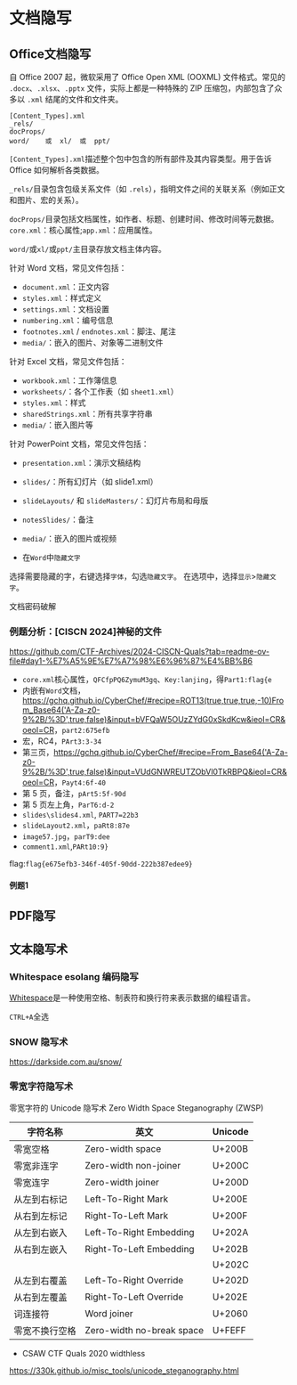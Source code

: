 # 文档隐写

## Office文档隐写

自 Office 2007 起，微软采用了 Office Open XML (OOXML) 文件格式。常见的 `.docx`、`.xlsx`、`.pptx` 文件，实际上都是一种特殊的 ZIP 压缩包，内部包含了众多以 `.xml` 结尾的文件和文件夹。

```
[Content_Types].xml
_rels/
docProps/
word/    或  xl/  或  ppt/
```

`[Content_Types].xml`描述整个包中包含的所有部件及其内容类型。用于告诉 Office 如何解析各类数据。

`_rels/`目录包含包级关系文件（如 `.rels`），指明文件之间的关联关系（例如正文和图片、宏的关系）。

`docProps/`目录包括文档属性，如作者、标题、创建时间、修改时间等元数据。`core.xml`：核心属性;`app.xml`：应用属性。

`word/`或`xl/`或`ppt/`主目录存放文档主体内容。

针对 Word 文档，常见文件包括：

- `document.xml`：正文内容
- `styles.xml`：样式定义
- `settings.xml`：文档设置
- `numbering.xml`：编号信息
- `footnotes.xml` / `endnotes.xml`：脚注、尾注
- `media/`：嵌入的图片、对象等二进制文件

针对 Excel 文档，常见文件包括：

- `workbook.xml`：工作簿信息
- `worksheets/`：各个工作表（如 `sheet1.xml`）
- `styles.xml`：样式
- `sharedStrings.xml`：所有共享字符串
- `media/`：嵌入图片等

针对 PowerPoint 文档，常见文件包括：

- `presentation.xml`：演示文稿结构
- `slides/`：所有幻灯片（如 slide1.xml）
- `slideLayouts/` 和 `slideMasters/`：幻灯片布局和母版
- `notesSlides/`：备注
- `media/`：嵌入的图片或视频

- 在`Word`中`隐藏文字`

选择需要隐藏的字，右键选择`字体`，勾选`隐藏文字`。
在选项中，选择`显示`>`隐藏文字`。

文档密码破解

### 例题分析：[CISCN 2024]神秘的文件

<https://github.com/CTF-Archives/2024-CISCN-Quals?tab=readme-ov-file#day1-%E7%A5%9E%E7%A7%98%E6%96%87%E4%BB%B6>

- `core.xml`核心属性，`QFCfpPQ6ZymuM3gq`、`Key:lanjing`，得`Part1:flag{e`
- 内嵌有`Word`文档， <https://gchq.github.io/CyberChef/#recipe=ROT13(true,true,true,-10)From_Base64('A-Za-z0-9%2B/%3D',true,false)&input=bVFQaW5OUzZYdG0xSkdKcw&ieol=CR&oeol=CR>，`part2:675efb`
- 宏，RC4，`PArt3:3-34`
- 第三页，<https://gchq.github.io/CyberChef/#recipe=From_Base64('A-Za-z0-9%2B/%3D',true,false)&input=VUdGNWREUTZObVl0TkRBPQ&ieol=CR&oeol=CR>，`Payt4:6f-40`
- 第 5 页，备注，`pArt5:5f-90d`
- 第 5 页左上角，`ParT6:d-2`
- `slides\slides4.xml`, `PART7=22b3`
- `slideLayout2.xml`，`paRt8:87e`
- `image57.jpg`，`parT9:dee`
- `comment1.xml`,`PARt10:9}`

flag:`flag{e675efb3-346f-405f-90dd-222b387edee9}`

#### 例题1

## PDF隐写

## 文本隐写术

### Whitespace esolang 编码隐写

[Whitespace](https://zh.wikipedia.org/wiki/Whitespace)是一种使用空格、制表符和换行符来表示数据的编程语言。

`CTRL+A`全选

### SNOW 隐写术

<https://darkside.com.au/snow/>

### 零宽字符隐写术

零宽字符的 Unicode 隐写术 Zero Width Space Steganography (ZWSP)

|字符名称|英文|Unicode|
|--|--|--|
|零宽空格|Zero-width space|U+200B|
|零宽非连字|Zero-width non-joiner|U+200C|
|零宽连字|Zero-width joiner|U+200D|
|从左到右标记|Left-To-Right Mark|U+200E|
|从右到左标记|Right-To-Left Mark|U+200F|
|从左到右嵌入|Left-To-Right Embedding|U+202A|
|从右到左嵌入|Right-To-Left Embedding|U+202B|
|||U+202C|
|从左到右覆盖|Left-To-Right Override|U+202D|
|从右到左覆盖|Right-To-Left Override|U+202E|
|词连接符|Word joiner|U+2060|
|零宽不换行空格|Zero-width no-break space|U+FEFF|

- CSAW CTF Quals 2020 widthless

<https://330k.github.io/misc_tools/unicode_steganography.html>

